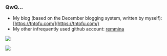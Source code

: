 ### QwQ...

+ My blog (based on the December blogging system, written by myself): [https://tntofu.com/](https://tntofu.com/)
+ My other infrequently used github account: [remmina](https://github.com/remmina)

[![](https://github-readme-stats.vercel.app/api?username=trinitrotofu&show_icons=true&theme=dracula)](https://github.com/trinitrotofu/trinitrotofu)

[![](https://github-readme-stats.vercel.app/api/top-langs/?username=trinitrotofu&theme=dracula)](https://github.com/trinitrotofu/trinitrotofu)
